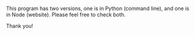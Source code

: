 This program has two versions, one is in Python (command line), and one is in Node (website).
Please feel free to check both.

Thank you!
